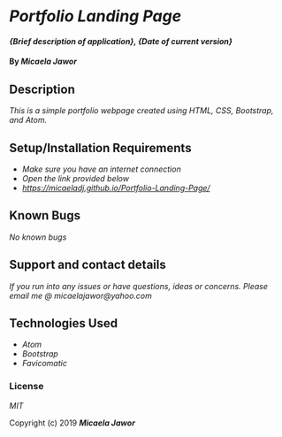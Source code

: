 # _Portfolio Landing Page_

#### _{Brief description of application}, {Date of current version}_

#### By _**Micaela Jawor**_

## Description

_This is a simple portfolio webpage created using HTML, CSS, Bootstrap, and Atom._

## Setup/Installation Requirements

* _Make sure you have an internet connection_
* _Open the link provided below_
* _https://micaeladj.github.io/Portfolio-Landing-Page/_

## Known Bugs

_No known bugs_

## Support and contact details

_If you run into any issues or have questions, ideas or concerns.  Please email me @ micaelajawor@yahoo.com_

## Technologies Used

* _Atom_
* _Bootstrap_
* _Favicomatic_

### License

*MIT*

Copyright (c) 2019 **_Micaela Jawor_**
